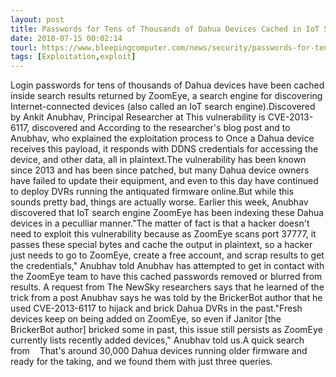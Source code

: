 ```yaml
---
layout: post
title: Passwords for Tens of Thousands of Dahua Devices Cached in IoT Search Engine
date: 2018-07-15 00:02:14
tourl: https://www.bleepingcomputer.com/news/security/passwords-for-tens-of-thousands-of-dahua-devices-cached-in-iot-search-engine/
tags: [Exploitation,exploit]
---
```

Login passwords for tens of thousands of Dahua devices have been cached inside search results returned by ZoomEye, a search engine for discovering Internet-connected devices (also called an IoT search engine).Discovered by Ankit Anubhav, Principal Researcher at This vulnerability is CVE-2013-6117, discovered and According to the researcher's blog post and to Anubhav, who explained the exploitation process to Once a Dahua device receives this payload, it responds with DDNS credentials for accessing the device, and other data, all in plaintext.The vulnerability has been known since 2013 and has been since patched, but many Dahua device owners have failed to update their equipment, and even to this day have continued to deploy DVRs running the antiquated firmware online.But while this sounds pretty bad, things are actually worse. Earlier this week, Anubhav discovered that IoT search engine ZoomEye has been indexing these Dahua devices in a peculliar manner."The matter of fact is that a hacker doesn't need to exploit this vulnerability because as ZoomEye scans port 37777, it passes these special bytes and cache the output in plaintext, so a hacker just needs to go to ZoomEye, create a free account, and scrap results to get the credentials," Anubhav told Anubhav has attempted to get in contact with the ZoomEye team to have this cached passwords removed or blurred from results. A request from The NewSky researchers says that he learned of the trick from a post Anubhav says he was told by the BrickerBot author that he used CVE-2013-6117 to hijack and brick Dahua DVRs in the past."Fresh devices keep on being added on ZoomEye, so even if Janitor [the BrickerBot author] bricked some in past, this issue still persists as ZoomEye currently lists recently added devices," Anubhav told us.A quick search from    That's around 30,000 Dahua devices running older firmware and ready for the taking, and we found them with just three queries.